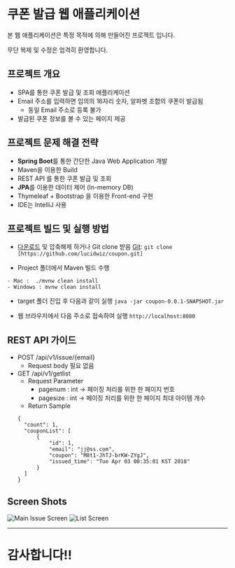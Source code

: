 # 쿠폰 발급 웹 애플리케이션

본 웹 애플리케이션은 특정 목적에 의해 만들어진 프로젝트 입니다.

무단 복제 및 수정은 엄격히 환영합니다.

## 프로젝트 개요
* SPA를 통한 쿠폰 발급 및 조회 애플리케이션
* Email 주소를 입력하면 임의의 16자리 숫자, 알파벳 조합의 쿠폰이 발급됨
  - 동일 Email 주소로 등록 불가
* 발급된 쿠폰 정보를 볼 수 있는 페이지 제공




## 프로젝트 문제 해결 전략

* **Spring Boot**를 통한 간단한 Java Web Application 개발
* Maven을 이용한 Build
* REST API 를 통한 쿠폰 발급 및 조회
* **JPA**를 이용한 데이터 제어 (In-memory DB)
* Thymeleaf + Bootstrap 을 이용한 Front-end 구현
* IDE는 IntelliJ 사용

## 프로젝트 빌드 및 실행 방법
* [다운로드](https://github.com/lucidwiz/coupon/archive/master.zip) 및 압축해제 하거나 Git clone 받음 [Git](https://spring.io/understanding/Git): `git clone  [https://github.com/lucidwiz/coupon.git]`

* Project 폴더에서 Maven 빌드 수행
```
- Mac :  ./mvnw clean install
- Windows : mvnw clean install
```
* target 폴더 진입 후 다음과 같이 실행
``` java -jar coupon-0.0.1-SNAPSHOT.jar ```

* 웹 브라우저에서 다음 주소로 접속하여 실행
``` http://localhost:8080 ```

## REST API 가이드
* POST /api/v1/issue/{email}
  - Request body 필요 없음
* GET /api/v1/getlist
   - Request Parameter 
     - pagenum : int -> 페이징 처리를 위한 한 페이지 번호
     - pagesize : int -> 페이징 처리를 위한 한 페이지 최대 아이템 개수
  - Return Sample
  ```
  {
    "count": 1,
    "couponList": [
        {
            "id": 1,
            "email": "jj@ss.com",
            "coupon": "M8t1-JhTJ-brKW-ZYgJ",
            "issued_time": "Tue Apr 03 00:35:01 KST 2018"
        }
    ]
  }
  ```

## Screen Shots
![Main Issue Screen](https://github.com/lucidwiz/coupon/blob/master/1.png)
![List Screen](https://github.com/lucidwiz/coupon/blob/master/2.png)


----------


# 감사합니다!!
